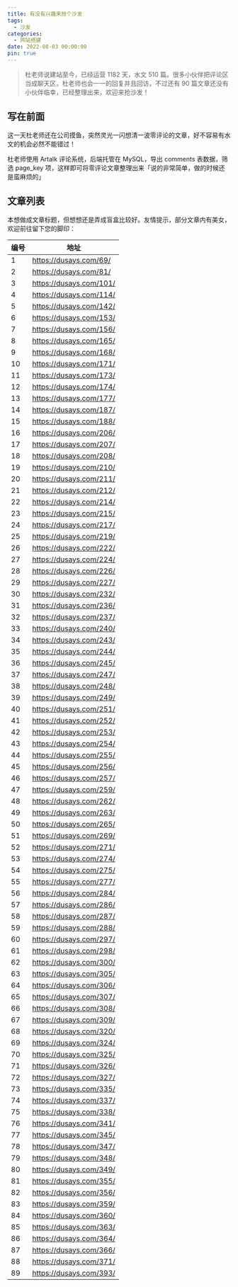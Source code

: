 ```yaml
---
title: 有没有兴趣来抢个沙发
tags:
  - 沙发
categories:
  - 网站搭建
date: 2022-08-03 00:00:00
pin: true
---
```


> 杜老师说建站至今，已经运营 1182 天，水文 510 篇。很多小伙伴把评论区当成聊天区，杜老师也会一一的回复并且回访，不过还有 90 篇文章还没有小伙伴临幸，已经整理出来，欢迎来抢沙发！

<!-- more -->

## 写在前面

这一天杜老师还在公司摸鱼，突然灵光一闪想清一波零评论的文章，好不容易有水文的机会必然不能错过！

杜老师使用 Artalk 评论系统，后端托管在 MySQL，导出 comments 表数据，筛选 page_key 项，这样即可将零评论文章整理出来「说的非常简单，做的时候还是蛮麻烦的」

## 文章列表

本想做成文章标题，但想想还是弄成盲盒比较好。友情提示，部分文章内有美女，欢迎前往留下您的脚印：

| 编号 | 地址 |
| - | - |
| 1  | https://dusays.com/69/  |
| 2  | https://dusays.com/81/  |
| 3  | https://dusays.com/101/ |
| 4  | https://dusays.com/114/ |
| 5  | https://dusays.com/142/ |
| 6  | https://dusays.com/153/ |
| 7  | https://dusays.com/156/ |
| 8  | https://dusays.com/165/ |
| 9  | https://dusays.com/168/ |
| 10 | https://dusays.com/171/ |
| 11 | https://dusays.com/173/ |
| 12 | https://dusays.com/174/ |
| 13 | https://dusays.com/177/ |
| 14 | https://dusays.com/187/ |
| 15 | https://dusays.com/188/ |
| 16 | https://dusays.com/206/ |
| 17 | https://dusays.com/207/ |
| 18 | https://dusays.com/208/ |
| 19 | https://dusays.com/210/ |
| 20 | https://dusays.com/211/ |
| 21 | https://dusays.com/212/ |
| 22 | https://dusays.com/214/ |
| 23 | https://dusays.com/215/ |
| 24 | https://dusays.com/217/ |
| 25 | https://dusays.com/219/ |
| 26 | https://dusays.com/222/ |
| 27 | https://dusays.com/224/ |
| 28 | https://dusays.com/226/ |
| 29 | https://dusays.com/227/ |
| 30 | https://dusays.com/232/ |
| 31 | https://dusays.com/236/ |
| 32 | https://dusays.com/237/ |
| 33 | https://dusays.com/240/ |
| 34 | https://dusays.com/243/ |
| 35 | https://dusays.com/244/ |
| 36 | https://dusays.com/245/ |
| 37 | https://dusays.com/247/ |
| 38 | https://dusays.com/248/ |
| 39 | https://dusays.com/249/ |
| 40 | https://dusays.com/251/ |
| 41 | https://dusays.com/252/ |
| 42 | https://dusays.com/253/ |
| 43 | https://dusays.com/254/ |
| 44 | https://dusays.com/255/ |
| 45 | https://dusays.com/256/ |
| 46 | https://dusays.com/257/ |
| 47 | https://dusays.com/259/ |
| 48 | https://dusays.com/262/ |
| 49 | https://dusays.com/263/ |
| 50 | https://dusays.com/265/ |
| 51 | https://dusays.com/269/ |
| 52 | https://dusays.com/271/ |
| 53 | https://dusays.com/274/ |
| 54 | https://dusays.com/275/ |
| 55 | https://dusays.com/277/ |
| 56 | https://dusays.com/284/ |
| 57 | https://dusays.com/286/ |
| 58 | https://dusays.com/287/ |
| 59 | https://dusays.com/288/ |
| 60 | https://dusays.com/297/ |
| 61 | https://dusays.com/298/ |
| 62 | https://dusays.com/300/ |
| 63 | https://dusays.com/305/ |
| 64 | https://dusays.com/306/ |
| 65 | https://dusays.com/307/ |
| 66 | https://dusays.com/308/ |
| 67 | https://dusays.com/309/ |
| 68 | https://dusays.com/320/ |
| 69 | https://dusays.com/324/ |
| 70 | https://dusays.com/325/ |
| 71 | https://dusays.com/326/ |
| 72 | https://dusays.com/327/ |
| 73 | https://dusays.com/335/ |
| 74 | https://dusays.com/337/ |
| 75 | https://dusays.com/338/ |
| 76 | https://dusays.com/341/ |
| 77 | https://dusays.com/345/ |
| 78 | https://dusays.com/347/ |
| 79 | https://dusays.com/348/ |
| 80 | https://dusays.com/349/ |
| 81 | https://dusays.com/355/ |
| 82 | https://dusays.com/356/ |
| 83 | https://dusays.com/359/ |
| 84 | https://dusays.com/360/ |
| 85 | https://dusays.com/363/ |
| 86 | https://dusays.com/364/ |
| 87 | https://dusays.com/366/ |
| 88 | https://dusays.com/371/ |
| 89 | https://dusays.com/393/ |